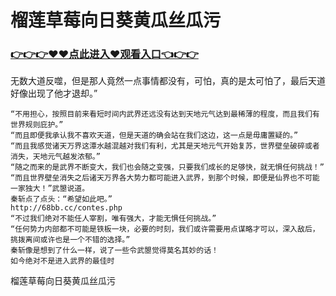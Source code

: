 # 榴莲草莓向日葵黄瓜丝瓜污

### <a href="https://github.com/siguaha/wuxian/issues/1">👉👉👉♥♥点此进入♥观看入口👈👉👉</a>

无数大道反噬，但是那人竟然一点事情都没有，可怕，真的是太可怕了，最后天道好像出现了他才退却。”

    “不用担心，按照目前来看短时间内武界还远没有达到天地元气达到最稀薄的程度，而且我们有世界规则庇护。”
    “而且即便我承认我不喜欢天道，但是天道的确会站在我们这边，这一点是毋庸置疑的。”
    “而且我感觉诸天万界这潭水越混越对我们有利，尤其是天地元气开始复苏，世界壁垒破碎或者消失，天地元气越发浓郁。”
    “随之而来的是武界不断变大，我们也会随之变强，只要我们成长的足够快，就无惧任何挑战！”
    “而且世界壁垒消失之后诸天万界各大势力都可能进入武界，到那个时候，即便是仙界也不可能一家独大！”武曌说道。
    秦斩点了点头：“希望如此吧。”
    http://68bb.cc/contes.php
    “不过我们绝对不能任人宰割，唯有强大，才能无惧任何挑战。”
    “任何势力内部都不可能是铁板一块，必要的时刻，我们或许需要用点谋略才可以，深入敌后，挑拨离间或许也是一个不错的选择。”
    秦斩像是想到了什么一样，说了一些令武曌觉得莫名其妙的话！
    如今绝对不是进入武界的最佳时
榴莲草莓向日葵黄瓜丝瓜污
